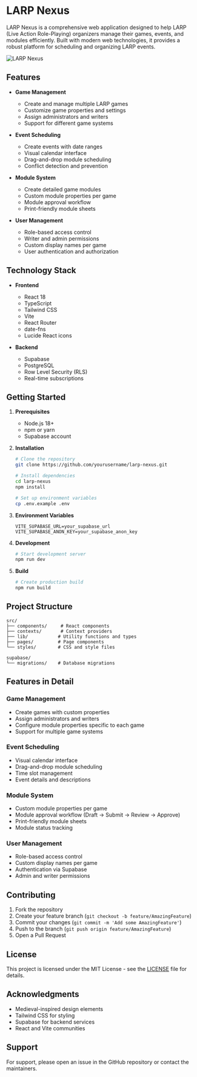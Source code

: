 # LARP Nexus

LARP Nexus is a comprehensive web application designed to help LARP (Live Action Role-Playing) organizers manage their games, events, and modules efficiently. Built with modern web technologies, it provides a robust platform for scheduling and organizing LARP events.

![LARP Nexus](https://images.unsplash.com/photo-1615800098746-73af8261e3df?auto=format&fit=crop&q=80&w=2000)

## Features

- **Game Management**
  - Create and manage multiple LARP games
  - Customize game properties and settings
  - Assign administrators and writers
  - Support for different game systems

- **Event Scheduling**
  - Create events with date ranges
  - Visual calendar interface
  - Drag-and-drop module scheduling
  - Conflict detection and prevention

- **Module System**
  - Create detailed game modules
  - Custom module properties per game
  - Module approval workflow
  - Print-friendly module sheets

- **User Management**
  - Role-based access control
  - Writer and admin permissions
  - Custom display names per game
  - User authentication and authorization

## Technology Stack

- **Frontend**
  - React 18
  - TypeScript
  - Tailwind CSS
  - Vite
  - React Router
  - date-fns
  - Lucide React icons

- **Backend**
  - Supabase
  - PostgreSQL
  - Row Level Security (RLS)
  - Real-time subscriptions

## Getting Started

1. **Prerequisites**
   - Node.js 18+
   - npm or yarn
   - Supabase account

2. **Installation**
   ```bash
   # Clone the repository
   git clone https://github.com/yourusername/larp-nexus.git

   # Install dependencies
   cd larp-nexus
   npm install

   # Set up environment variables
   cp .env.example .env
   ```

3. **Environment Variables**
   ```
   VITE_SUPABASE_URL=your_supabase_url
   VITE_SUPABASE_ANON_KEY=your_supabase_anon_key
   ```

4. **Development**
   ```bash
   # Start development server
   npm run dev
   ```

5. **Build**
   ```bash
   # Create production build
   npm run build
   ```

## Project Structure

```
src/
├── components/     # React components
├── contexts/       # Context providers
├── lib/           # Utility functions and types
├── pages/         # Page components
└── styles/        # CSS and style files

supabase/
└── migrations/    # Database migrations
```

## Features in Detail

### Game Management
- Create games with custom properties
- Assign administrators and writers
- Configure module properties specific to each game
- Support for multiple game systems

### Event Scheduling
- Visual calendar interface
- Drag-and-drop module scheduling
- Time slot management
- Event details and descriptions

### Module System
- Custom module properties per game
- Module approval workflow (Draft → Submit → Review → Approve)
- Print-friendly module sheets
- Module status tracking

### User Management
- Role-based access control
- Custom display names per game
- Authentication via Supabase
- Admin and writer permissions

## Contributing

1. Fork the repository
2. Create your feature branch (`git checkout -b feature/AmazingFeature`)
3. Commit your changes (`git commit -m 'Add some AmazingFeature'`)
4. Push to the branch (`git push origin feature/AmazingFeature`)
5. Open a Pull Request

## License

This project is licensed under the MIT License - see the [LICENSE](LICENSE) file for details.

## Acknowledgments

- Medieval-inspired design elements
- Tailwind CSS for styling
- Supabase for backend services
- React and Vite communities

## Support

For support, please open an issue in the GitHub repository or contact the maintainers.